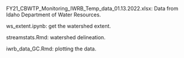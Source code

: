 FY21_CBWTP_Monitoring_IWRB_Temp_data_01.13.2022.xlsx: Data from Idaho Department of Water Resources.

ws_extent.ipynb: get the watershed extent.

streamstats.Rmd: watershed delineation.

iwrb_data_GC.Rmd: plotting the data.
